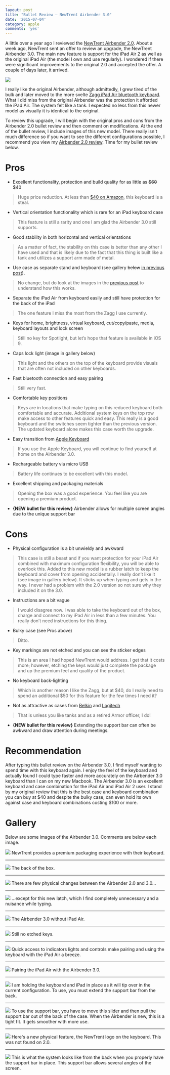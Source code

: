 ```yaml
---
layout: post
title: "Bullet Review – NewTrent Airbender 3.0"
date: '2015-07-04'
category: apple
comments: 'yes'
---
```


A little over a year ago I reviewed the [NewTrent Airbender 2.0](http://www.stevencombs.com/apple/2014/03/06/Bullet-review-newtrent-airbender-2.html). About a week ago, NewTrent sent an offer to review an upgrade, the NewTrent Airbender 3.0. The main new feature is support for the iPad Air 2 as well as the original iPad Air (the model I own and use regularly). I wondered if there were significant improvements to the original 2.0 and accepted the offer. A couple of days later, it arrived.

![](https://lh6.googleusercontent.com/-Q6ufztsma0g/VZcHPIpxoHI/AAAAAAABlr8/AwIJl1U8cFA/s966-no/IMG_8387.JPG)

I really like the original Airbender, although admittedly, I grew tired of the bulk and later moved to the more svelte [Zagg iPad Air bluetooth keyboard](http://www.amazon.com/gp/product/B00EXPSEFQ/ref=as_li_ss_tl?ie=UTF8&camp=1789&creative=390957&creativeASIN=B00EXPSEFQ&linkCode=as2&tag=stevenccom-20). What I did miss from the original Airbender was the protection it afforded the iPad Air. The system felt like a tank. I expected no less from this newer model as visually it is identical to the original.

To review this upgrade, I will begin with the original pros and cons from the Airbender 2.0 bullet review and then comment on modifications. At the end of the bullet review, I include images of this new model. There really isn't much difference so if you want to see the different configurations possible, I recommend you view my [Airbender 2.0 review](http://www.stevencombs.com/apple/2014/03/06/Bullet-review-newtrent-airbender-2.html). Time for my bullet review below.

# Pros

* Excellent functionality, protection and build quality for as little as <strike>$60</strike> $40

> Huge price reduction. At less than [$40 on Amazon](http://www.amazon.com/gp/product/B00ET9YYS2/ref=as_li_tl?ie=UTF8&camp=1789&creative=390957&creativeASIN=B00ET9YYS2&linkCode=as2&tag=stevenccom-20&linkId=NZVX4IXJDHZCILSB), this keyboard is a steal.

* Vertical orientation functionality which is rare for an iPad keyboard case

> This feature is still a rarity and one I am glad the Airbender 3.0 still supports.

* Good stability in both horizontal and vertical orientations

> As a matter of fact, the stability on this case is better than any other I have used and that is likely due to the fact that this thing is built like a tank and utilizes a support arm made of metal.

* Use case as separate stand and keyboard (see gallery <strike>below</strike> [in previous post](http://www.stevencombs.com/apple/2014/03/06/Bullet-review-newtrent-airbender-2.html)).

> No change, but do look at the images in the [previous post](http://www.stevencombs.com/apple/2014/03/06/Bullet-review-newtrent-airbender-2.html) to understand how this works.

* Separate the iPad Air from keyboard easily and still have protection for the back of the iPad

> The one feature I miss the most from the Zagg I use currently.

* Keys for home, brightness, virtual keyboard, cut/copy/paste, media, keyboard layouts and lock screen

> Still no key for Spotlight, but let’s hope that feature is available in iOS 9.

* Caps lock light (image in gallery below)

> This light and the others on the top of the keyboard provide visuals that are often not included on other keyboards.

* Fast bluetooth connection and easy pairing

> Still very fast.

* Comfortable key positions

> Keys are in locations that make typing on this reduced keyboard both comfortable and accurate. Additional system keys on the top row make access to other features quick and easy. This really is a good keyboard and the switches seem tighter than the previous version. The updated keyboard alone makes this case worth the upgrade. 

* Easy transition from [Apple Keyboard](http://www.amazon.com/gp/product/B005DLDTAE/ref=as_li_ss_tl?ie=UTF8&amp;camp=1789&amp;creative=390957&amp;creativeASIN=B005DLDTAE&amp;linkCode=as2&amp;tag=stevenccom-20)

> If you use the Apple Keyboard, you will continue to find yourself at home on the Airbender 3.0.

* Rechargeable battery via micro USB

> Battery life continues to be excellent with this model.

* Excellent shipping and packaging materials

> Opening the box was a good experience. You feel like you are opening a premium product.

* **{NEW bullet for this review}** Airbender allows for multiple screen angles due to the unique support bar

# Cons

* Physical configuration is a bit unwieldy and awkward

> This case is still a beast and if you want protection for your iPad Air combined with maximum configuration flexibility, you will be able to overlook this. Added to this new model is a rubber latch to keep the keyboard and cover from opening accidentally. I really don’t like it (see image in gallery below). It sticks up when typing and gets in the way. I never had a problem with the 2.0 version so not sure why they included it on the 3.0.

* Instructions are a bit vague

> I would disagree now. I was able to take the keyboard out of the box, charge and connect to my iPad Air in less than a few minutes. You really don’t need instructions for this thing.

* Bulky case (see Pros above)

> Ditto.

* Key markings are not etched and you can see the sticker edges

> This is an area I had hoped NewTrent would address. I get that it costs more; however, etching the keys would just complete the package and up the premium feel and quality of the product.

* No keyboard back-lighting

> Which is another reason I like the Zagg, but at $40, do I really need to spend an additional $50 for this feature for the few times I need it?

* Not as attractive as cases from [Belkin](http://www.amazon.com/gp/product/B00EOE4G4E/ref=as_li_ss_tl?ie=UTF8&amp;camp=1789&amp;creative=390957&amp;creativeASIN=B00EOE4G4E&amp;linkCode=as2&amp;tag=stevenccom-20) and [Logitech](http://www.amazon.com/gp/product/B00EZ9XGE4/ref=as_li_ss_tl?ie=UTF8&amp;camp=1789&amp;creative=390957&amp;creativeASIN=B00EZ9XGE4&amp;linkCode=as2&amp;tag=stevenccom-20)

> That is unless you like tanks and as a retired Armor officer, I do!

* **{NEW bullet for this review}** Extending the support bar can often be awkward and draw attention during meetings.

# Recommendation
After typing this bullet review on the Airbender 3.0, I find myself wanting to spend time with this keyboard again. I enjoy the feel of the keyboard and actually found I could type faster and more accurately on the Airbender 3.0 keyboard than I can on my new Macbook. The Airbender 3.0 is an excellent keyboard and case combination for the iPad Air and iPad Air 2 user. I stand by my original review that this is the best case and keyboard combination you can buy at $40 and despite the bulky case, can even hold its own against case and keyboard combinations costing $100 or more.

# Gallery
Below are some images of the Airbender 3.0. Comments are below each image.

![](https://lh5.googleusercontent.com/-5_8BpQvi3bQ/VZcHPHpqVQI/AAAAAAABlsQ/XNIELiX-btI/w1022-h767-no/IMG_8375.JPG)
NewTrent provides a premium packaging experience with their keyboard.
***
![](https://lh3.googleusercontent.com/-LK7SgRyQuBY/VZcHPIpp3FI/AAAAAAABlr8/QbXTN5p4NsE/w1022-h767-no/IMG_8376.JPG)
The back of the box.
***
![](https://lh5.googleusercontent.com/-34UuYO0L_CQ/VZcHPLjvixI/AAAAAAABlr8/blH7_OeCYtI/w1022-h767-no/IMG_8377.JPG)
There are few physical changes between the Airbender 2.0 and 3.0…
***
![](https://lh4.googleusercontent.com/-ge1YcJu7050/VZcHPLtnFyI/AAAAAAABlr8/2BKF-eVmAng/s966-no/IMG_8379.JPG)
…except for this new latch, which I find completely unnecessary and a nuisance while typing.
***
![](https://lh4.googleusercontent.com/-9bOblWbCsr8/VZcHPKJRMLI/AAAAAAABlr8/sNjxgDQSCz0/s966-no/IMG_8380.JPG)
The Airbender 3.0 without iPad Air.
***
![](https://lh6.googleusercontent.com/-9LiR2S6MvDA/VZcHPEdM-VI/AAAAAAABlr8/dch1bzPkPdA/s966-no/IMG_8381.JPG)
Still no etched keys.
***
![](https://lh6.googleusercontent.com/-9keRkOGRTO4/VZcHPEkq1xI/AAAAAAABlr8/hOnrgRiR64c/s966-no/IMG_8390.JPG)
Quick access to indicators lights and controls make pairing and using the keyboard with the iPad Air a breeze.
***
![](https://lh4.googleusercontent.com/-lf8zAy68YOQ/VZcHPOnF03I/AAAAAAABlr8/yalZOGExamo/s966-no/IMG_8391.JPG)
Pairing the iPad Air with the Airbender 3.0.
***
![](https://lh6.googleusercontent.com/-qr-HhsNeT1M/VZcHPC9CxwI/AAAAAAABlr8/-2PH2XcOEbU/s966-no/IMG_8383.JPG)
I am holding the keyboard and iPad in place as it will tip over in the current configuration. To use, you must extend the support bar from the back.
***
![](https://lh6.googleusercontent.com/-VHDZu5BinZY/VZcHPIV1cpI/AAAAAAABlr8/lc2CT46Xd8Q/s966-no/IMG_8385.JPG)
To use the support bar, you have to move this slider and then pull the support bar out of the back of the case. When the Airbender is new, this is a tight fit. It gets smoother with more use.
***
![](https://lh4.googleusercontent.com/-lCPPq8XISCI/VZcHPEY_0HI/AAAAAAABlr8/JaBeR2lgHgk/s966-no/IMG_8388.JPG)
Here's a new physical feature, the NewTrent logo on the keyboard. This was not found on 2.0.
***
![](https://lh6.googleusercontent.com/-SqW-JRviqd4/VZcHPNiTvVI/AAAAAAABlr8/TrXyUcFWnEs/s966-no/IMG_8389.JPG)
This is what the system looks like from the back when you properly have the support bar in place. This support bar allows several angles of the screen.